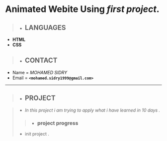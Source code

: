# Animated Webite Using *first project*.

> - ## LANGUAGES

-  **HTML**
-  **CSS**

> - ##  CONTACT 

- Name = *MOHAMED SIDRY*
- Email = **`<mohamed.sidry1999@gmail.com>`**

***

> - ## PROJECT 

> - *In this project i am trying to apply what i have learned in 10 days .*
>
>> - ### project progress 
>
>  - init project .

